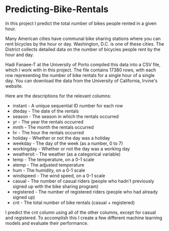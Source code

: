 # Predicting-Bike-Rentals
In this project I predict the total number of bikes people rented in a given hour.

Many American cities have communal bike sharing stations where you can rent bicycles by the hour or day. Washington, D.C. is one of these cities. The District collects detailed data on the number of bicycles people rent by the hour and day.

Hadi Fanaee-T at the University of Porto compiled this data into a CSV file, which I work with in this project. The file contains 17380 rows, with each row representing the number of bike rentals for a single hour of a single day. You can download the data from the University of California, Irvine's website.

Here are the descriptions for the relevant columns:

- instant - A unique sequential ID number for each row
- dteday - The date of the rentals
- season - The season in which the rentals occurred
- yr - The year the rentals occurred
- mnth - The month the rentals occurred
- hr - The hour the rentals occurred
- holiday - Whether or not the day was a holiday
- weekday - The day of the week (as a number, 0 to 7)
- workingday - Whether or not the day was a working day
- weathersit - The weather (as a categorical variable)
- temp - The temperature, on a 0-1 scale
- atemp - The adjusted temperature
- hum - The humidity, on a 0-1 scale
- windspeed - The wind speed, on a 0-1 scale
- casual - The number of casual riders (people who hadn't previously signed up with the bike sharing program)
- registered - The number of registered riders (people who had already signed up)
- cnt - The total number of bike rentals (casual + registered)


I predict the cnt column using all of the other columns, except for casual and registered.
To accomplish this I create a few different machine learning models and evaluate their performance.
